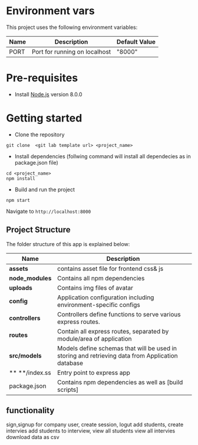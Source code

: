 # Environment vars
This project uses the following environment variables:

| Name                          | Description                         | Default Value                                  |
| ----------------------------- | ------------------------------------| -----------------------------------------------|
|PORT                           | Port for running on localhost       | "8000"      |


# Pre-requisites
- Install [Node.js](https://nodejs.org/en/) version 8.0.0


# Getting started
- Clone the repository
```
git clone  <git lab template url> <project_name>
```
- Install dependencies (follwing command will install all dependecies as in package.json file)
```
cd <project_name>
npm install 
```
- Build and run the project
```
npm start
```
  Navigate to `http://localhost:8000`


## Project Structure
The folder structure of this app is explained below:

| Name | Description |
| ------------------------ | --------------------------------------------------------------------------------------------- |
| **assets**               | contains asset file for frontend css& js  |
| **node_modules**         | Contains all  npm dependencies                                                            |
| **uploads**              | Contains  img files of avatar                              |
| **config**               | Application configuration including environment-specific configs 
| **controllers**          | Controllers define functions to serve various express routes. 
| **routes**               | Contain all express routes, separated by module/area of application                       
| **src/models**           | Models define schemas that will be used in storing and retrieving data from Application database  |
| ** **/index.ss           | Entry point to express app                                                               |
| package.json             | Contains npm dependencies as well as [build scripts] 


## functionality
sign,signup for company user, 
create session, logut
add students,
create intervies
add students to interview,
view all students
view all intervies
download data as csv
